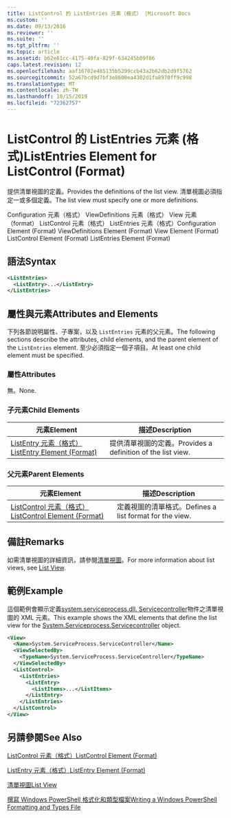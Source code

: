 ```yaml
---
title: ListControl 的 ListEntries 元素（格式） |Microsoft Docs
ms.custom: ''
ms.date: 09/13/2016
ms.reviewer: ''
ms.suite: ''
ms.tgt_pltfrm: ''
ms.topic: article
ms.assetid: b62e81cc-4175-40fa-829f-634245b09f86
caps.latest.revision: 12
ms.openlocfilehash: aaf16702e485135b5299ccb43a2b62db2d9f5762
ms.sourcegitcommit: 52a67bcd9d7bf3e8600ea4302d1fa8970ff9c998
ms.translationtype: MT
ms.contentlocale: zh-TW
ms.lasthandoff: 10/15/2019
ms.locfileid: "72362757"
---
```

# <a name="listentries-element-for-listcontrol-format"></a><span data-ttu-id="0c1ae-102">ListControl 的 ListEntries 元素 (格式)</span><span class="sxs-lookup"><span data-stu-id="0c1ae-102">ListEntries Element for ListControl (Format)</span></span>

<span data-ttu-id="0c1ae-103">提供清單視圖的定義。</span><span class="sxs-lookup"><span data-stu-id="0c1ae-103">Provides the definitions of the list view.</span></span> <span data-ttu-id="0c1ae-104">清單視圖必須指定一或多個定義。</span><span class="sxs-lookup"><span data-stu-id="0c1ae-104">The list view must specify one or more definitions.</span></span>

<span data-ttu-id="0c1ae-105">Configuration 元素（格式） ViewDefinitions 元素（格式） View 元素（format） ListControl 元素（格式） ListEntries 元素（格式）</span><span class="sxs-lookup"><span data-stu-id="0c1ae-105">Configuration Element (Format) ViewDefinitions Element (Format) View Element (Format) ListControl Element (Format) ListEntries Element (Format)</span></span>

## <a name="syntax"></a><span data-ttu-id="0c1ae-106">語法</span><span class="sxs-lookup"><span data-stu-id="0c1ae-106">Syntax</span></span>

```xml
<ListEntries>
  <ListEntry>...</ListEntry>
</ListEntries>
```

## <a name="attributes-and-elements"></a><span data-ttu-id="0c1ae-107">屬性與元素</span><span class="sxs-lookup"><span data-stu-id="0c1ae-107">Attributes and Elements</span></span>

<span data-ttu-id="0c1ae-108">下列各節說明屬性、子專案，以及 `ListEntries` 元素的父元素。</span><span class="sxs-lookup"><span data-stu-id="0c1ae-108">The following sections describe the attributes, child elements, and the parent element of the `ListEntries` element.</span></span> <span data-ttu-id="0c1ae-109">至少必須指定一個子項目。</span><span class="sxs-lookup"><span data-stu-id="0c1ae-109">At least one child element must be specified.</span></span>

### <a name="attributes"></a><span data-ttu-id="0c1ae-110">屬性</span><span class="sxs-lookup"><span data-stu-id="0c1ae-110">Attributes</span></span>

<span data-ttu-id="0c1ae-111">無。</span><span class="sxs-lookup"><span data-stu-id="0c1ae-111">None.</span></span>

### <a name="child-elements"></a><span data-ttu-id="0c1ae-112">子元素</span><span class="sxs-lookup"><span data-stu-id="0c1ae-112">Child Elements</span></span>

|<span data-ttu-id="0c1ae-113">元素</span><span class="sxs-lookup"><span data-stu-id="0c1ae-113">Element</span></span>|<span data-ttu-id="0c1ae-114">描述</span><span class="sxs-lookup"><span data-stu-id="0c1ae-114">Description</span></span>|
|-------------|-----------------|
|[<span data-ttu-id="0c1ae-115">ListEntry 元素（格式）</span><span class="sxs-lookup"><span data-stu-id="0c1ae-115">ListEntry Element (Format)</span></span>](./listentry-element-for-listcontrol-format.md)|<span data-ttu-id="0c1ae-116">提供清單視圖的定義。</span><span class="sxs-lookup"><span data-stu-id="0c1ae-116">Provides a definition of the list view.</span></span>|

### <a name="parent-elements"></a><span data-ttu-id="0c1ae-117">父元素</span><span class="sxs-lookup"><span data-stu-id="0c1ae-117">Parent Elements</span></span>

|<span data-ttu-id="0c1ae-118">元素</span><span class="sxs-lookup"><span data-stu-id="0c1ae-118">Element</span></span>|<span data-ttu-id="0c1ae-119">描述</span><span class="sxs-lookup"><span data-stu-id="0c1ae-119">Description</span></span>|
|-------------|-----------------|
|[<span data-ttu-id="0c1ae-120">ListControl 元素（格式）</span><span class="sxs-lookup"><span data-stu-id="0c1ae-120">ListControl Element (Format)</span></span>](./listcontrol-element-format.md)|<span data-ttu-id="0c1ae-121">定義視圖的清單格式。</span><span class="sxs-lookup"><span data-stu-id="0c1ae-121">Defines a list format for the view.</span></span>|

## <a name="remarks"></a><span data-ttu-id="0c1ae-122">備註</span><span class="sxs-lookup"><span data-stu-id="0c1ae-122">Remarks</span></span>

<span data-ttu-id="0c1ae-123">如需清單視圖的詳細資訊，請參閱[清單視圖](./creating-a-list-view.md)。</span><span class="sxs-lookup"><span data-stu-id="0c1ae-123">For more information about list views, see [List View](./creating-a-list-view.md).</span></span>

## <a name="example"></a><span data-ttu-id="0c1ae-124">範例</span><span class="sxs-lookup"><span data-stu-id="0c1ae-124">Example</span></span>

<span data-ttu-id="0c1ae-125">這個範例會顯示定義[system.serviceprocess.dll. Servicecontroller](/dotnet/api/System.ServiceProcess.ServiceController)物件之清單視圖的 XML 元素。</span><span class="sxs-lookup"><span data-stu-id="0c1ae-125">This example shows the XML elements that define the list view for the [System.Serviceprocess.Servicecontroller](/dotnet/api/System.ServiceProcess.ServiceController) object.</span></span>

```xml
<View>
  <Name>System.ServiceProcess.ServiceController</Name>
  <ViewSelectedBy>
    <TypeName>System.ServiceProcess.ServiceController</TypeName>
  </ViewSelectedBy>
  <ListControl>
    <ListEntries>
      <ListEntry>
        <ListItems>...</ListItems>
      </ListEntry>
    </ListEntries>
  </ListControl>
</View>
```

## <a name="see-also"></a><span data-ttu-id="0c1ae-126">另請參閱</span><span class="sxs-lookup"><span data-stu-id="0c1ae-126">See Also</span></span>

[<span data-ttu-id="0c1ae-127">ListControl 元素（格式）</span><span class="sxs-lookup"><span data-stu-id="0c1ae-127">ListControl Element (Format)</span></span>](./listcontrol-element-format.md)

[<span data-ttu-id="0c1ae-128">ListEntry 元素（格式）</span><span class="sxs-lookup"><span data-stu-id="0c1ae-128">ListEntry Element (Format)</span></span>](./listentry-element-for-listcontrol-format.md)

[<span data-ttu-id="0c1ae-129">清單視圖</span><span class="sxs-lookup"><span data-stu-id="0c1ae-129">List View</span></span>](./creating-a-list-view.md)

[<span data-ttu-id="0c1ae-130">撰寫 Windows PowerShell 格式化和類型檔案</span><span class="sxs-lookup"><span data-stu-id="0c1ae-130">Writing a Windows PowerShell Formatting and Types File</span></span>](./writing-a-powershell-formatting-file.md)
